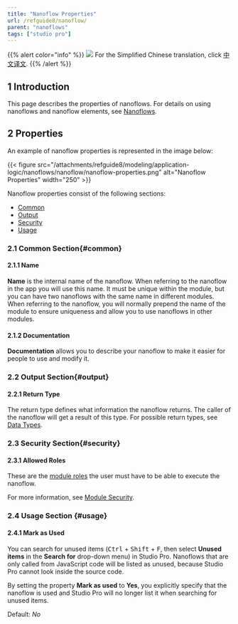 ```yaml
---
title: "Nanoflow Properties"
url: /refguide8/nanoflow/
parent: "nanoflows"
tags: ["studio pro"]
---
```


{{% alert color="info" %}}
<img src="/attachments/china.png" class="d-inline-block" /> For the Simplified Chinese translation, click [中文译文](https://cdn.mendix.tencent-cloud.com/documentation/refguide8/nanoflow.pdf).
{{% /alert %}}

## 1 Introduction

This page describes the properties of nanoflows. For details on using nanoflows and nanoflow elements, see [Nanoflows](/refguide8/nanoflows/).

## 2 Properties

An example of nanoflow properties is represented in the image below:

{{< figure src="/attachments/refguide8/modeling/application-logic/nanoflows/nanoflow/nanoflow-properties.png" alt="Nanoflow Properties"   width="250"  >}}

Nanoflow properties consist of the following sections:

* [Common](#common)
* [Output](#output)
* [Security](#security)
* [Usage](#usage)

### 2.1 Common Section{#common}

#### 2.1.1 Name

**Name** is the internal name of the nanoflow. When referring to the nanoflow in the app you will use this name. It must be unique within the module, but you can have two nanoflows with the same name in different modules. When referring to the nanoflow, you will normally prepend the name of the module to ensure uniqueness and allow you to use nanoflows in other modules.

#### 2.1.2 Documentation

**Documentation** allows you to describe your nanoflow to make it easier for people to use and modify it.

### 2.2 Output Section{#output}

#### 2.2.1 Return Type

The return type defines what information the nanoflow returns. The caller of the nanoflow will get a result of this type. For possible return types, see [Data Types](/refguide8/data-types/).

### 2.3 Security Section{#security}

#### 2.3.1 Allowed Roles

These are the [module roles](/refguide8/module-security/#module-role) the user must have to be able to execute the nanoflow.

For more information, see [Module Security](/refguide8/module-security/).

### 2.4 Usage Section {#usage}

#### 2.4.1 Mark as Used

You can search for unused items (<kbd>Ctrl</kbd> + <kbd>Shift</kbd> + <kbd>F</kbd>, then select **Unused items** in the **Search for** drop-down menu) in Studio Pro. Nanoflows that are only called from JavaScript code will be listed as unused, because Studio Pro cannot look inside the source code.

By setting the property **Mark as used** to **Yes**, you explicitly specify that the nanoflow is used and Studio Pro will no longer list it when searching for unused items.

Default: *No*
